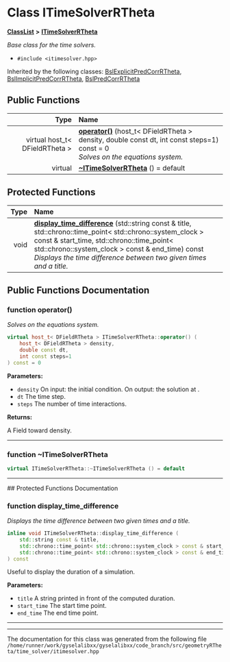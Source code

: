 

# Class ITimeSolverRTheta



[**ClassList**](annotated.md) **>** [**ITimeSolverRTheta**](classITimeSolverRTheta.md)



_Base class for the time solvers._ 

* `#include <itimesolver.hpp>`





Inherited by the following classes: [BslExplicitPredCorrRTheta](classBslExplicitPredCorrRTheta.md),  [BslImplicitPredCorrRTheta](classBslImplicitPredCorrRTheta.md),  [BslPredCorrRTheta](classBslPredCorrRTheta.md)
































## Public Functions

| Type | Name |
| ---: | :--- |
| virtual host\_t&lt; DFieldRTheta &gt; | [**operator()**](#function-operator) (host\_t&lt; DFieldRTheta &gt; density, double const dt, int const steps=1) const = 0<br>_Solves on_  _the equations system._ |
| virtual  | [**~ITimeSolverRTheta**](#function-itimesolverrtheta) () = default<br> |
























## Protected Functions

| Type | Name |
| ---: | :--- |
|  void | [**display\_time\_difference**](#function-display_time_difference) (std::string const & title, std::chrono::time\_point&lt; std::chrono::system\_clock &gt; const & start\_time, std::chrono::time\_point&lt; std::chrono::system\_clock &gt; const & end\_time) const<br>_Displays the time difference between two given times and a title._  |




## Public Functions Documentation




### function operator() 

_Solves on_  _the equations system._
```C++
virtual host_t< DFieldRTheta > ITimeSolverRTheta::operator() (
    host_t< DFieldRTheta > density,
    double const dt,
    int const steps=1
) const = 0
```





**Parameters:**


* `density` On input: the initial condition. On output: the solution at . 
* `dt` The time step. 
* `steps` The number  of time interactions.



**Returns:**

A Field toward density. 





        

<hr>



### function ~ITimeSolverRTheta 

```C++
virtual ITimeSolverRTheta::~ITimeSolverRTheta () = default
```




<hr>
## Protected Functions Documentation




### function display\_time\_difference 

_Displays the time difference between two given times and a title._ 
```C++
inline void ITimeSolverRTheta::display_time_difference (
    std::string const & title,
    std::chrono::time_point< std::chrono::system_clock > const & start_time,
    std::chrono::time_point< std::chrono::system_clock > const & end_time
) const
```



Useful to display the duration of a simulation.




**Parameters:**


* `title` A string printed in front of the computed duration. 
* `start_time` The start time point. 
* `end_time` The end time point. 




        

<hr>

------------------------------
The documentation for this class was generated from the following file `/home/runner/work/gyselalibxx/gyselalibxx/code_branch/src/geometryRTheta/time_solver/itimesolver.hpp`

